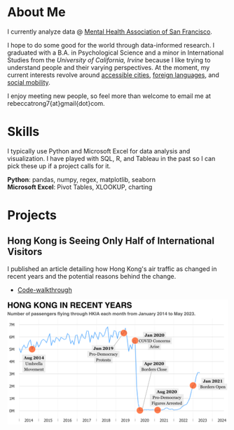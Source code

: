 # About Me
I currently analyze data @ [Mental Health Association of San Francisco](https://www.mentalhealthsf.org/). 

I hope to do some good for the world through data-informed research. I graduated with a B.A. in Psychological Science and a minor in International Studies from the *University of California, Irvine* because I like trying to understand people and their varying perspectives. At the moment, my current interests revolve around [accessible cities](https://www.youtube.com/c/NotJustBikes), [foreign languages](https://www.italki.com), and [social mobility](https://opportunityinsights.org/).

I enjoy meeting new people, so feel more than welcome to email me at rebeccatrong7{at}gmail{dot}com. 

# Skills
I typically use Python and Microsoft Excel for data analysis and visualization. I have played with SQL, R, and Tableau in the past so I can pick these up if a project calls for it. 

**Python**: pandas, numpy, regex, matplotlib, seaborn   
**Microsoft Excel**: Pivot Tables, XLOOKUP, charting

# Projects
## Hong Kong is Seeing Only Half of International Visitors
I published an article detailing how Hong Kong's air traffic as changed in recent years and the potential reasons behind the change.   
- [Code-walkthrough](githublink)

[![Hong Kong Air Traffic Timeline!](assets/img/hkthumbnail_small.png)](https://medium.com/@rebecca.truong)

 
